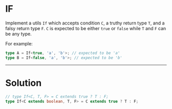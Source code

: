 # IF

Implement a utils `If` which accepts condition `C`, a truthy return type `T`, and a falsy return type `F`. `C` is expected to be either `true` or `false` while `T` and `F` can be any type.

For example:

```ts
type A = If<true, 'a', 'b'>; // expected to be 'a'
type B = If<false, 'a', 'b'>; // expected to be 'b'
```

---

# Solution

```ts
// type If<C, T, F> = C extends true ? T : F;
type If<C extends boolean, T, F> = C extends true ? T : F;
```

